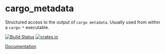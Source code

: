# cargo_metadata

Structured access to the output of `cargo metadata`. Usually used from within a `cargo-*` executable.

[![Build Status](https://api.travis-ci.org/oli-obk/cargo_metadata.svg?branch=master)](https://travis-ci.org/oli-obk/cargo_metadata)
[![crates.io](https://img.shields.io/crates/v/cargo_metadata.svg)](https://crates.io/crates/cargo_metadata)

[Documentation](https://docs.rs/cargo_metadata/)
